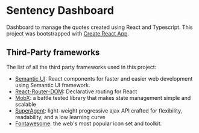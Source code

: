 # Sentency Dashboard

Dashboard to manage the quotes created using React and Typescript.
This project was bootstrapped with [Create React App](https://github.com/facebook/create-react-app).

## Third-Party frameworks

The list of all the third party frameworks used in this project:

* [Semantic UI](https://react.semantic-ui.com/): React components for faster and easier web development using Semantic UI framework.
* [React-Router-DOM](https://github.com/ReactTraining/react-router): Declarative routing for React
* [MobX](https://mobx.js.org/): a battle tested library that makes state management simple and scalable
* [SuperAgent](https://visionmedia.github.io/superagent/): light-weight progressive ajax API crafted for flexibility, readability, and a low learning curve
* [Fontawesome](https://fontawesome.com/): the web's most popular icon set and toolkit.